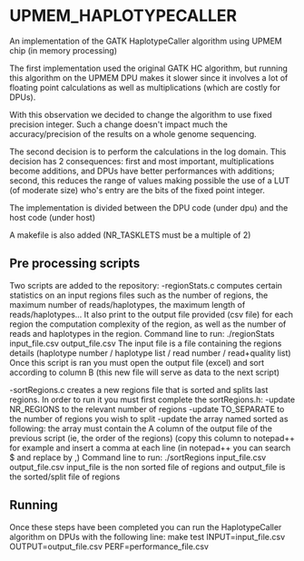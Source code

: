# UPMEM_HAPLOTYPECALLER
An implementation of the GATK HaplotypeCaller algorithm using UPMEM chip (in memory processing)

The first implementation used the original GATK HC algorithm, but running this algorithm on the UPMEM DPU 
makes it slower since it involves a lot of floating point calculations as well as multiplications (which 
are costly for DPUs). 

With this observation we decided to change the algorithm to use fixed precision integer. Such a change 
doesn't impact much the accuracy/precision of the results on a whole genome sequencing. 

The second decision is to perform the calculations in the log domain. 
This decision has 2 consequences: first and most important, multiplications become additions, and DPUs have
better performances with additions; second, this reduces the range of values making possible the use of a 
LUT (of moderate size) who's entry are the bits of the fixed point integer. 

The implementation is divided between the DPU code (under dpu) and the host code (under host)

A makefile is also added (NR_TASKLETS must be a multiple of 2)

## Pre processing scripts
Two scripts are added to the repository: 
-regionStats.c computes certain statistics on an input regions files such as the number of regions, the maximum number of reads/haplotypes, the maximum length of reads/haplotypes...
It also print to the output file provided (csv file) for each region the computation complexity of the region, as well as the number of reads and haplotypes in the region. 
Command line to run:
./regionStats input_file.csv output_file.csv 
The input file is a file containing the regions details (haplotype number / haplotype list / read number / read+quality list)
Once this script is ran you must open the output file (excel) and sort according to column B (this new file will serve as data to the next script)

-sortRegions.c creates a new regions file that is sorted and splits last regions. 
In order to run it you must first complete the sortRegions.h: 
  -update NR_REGIONS to the relevant number of regions 
  -update TO_SEPARATE to the number of regions you wish to split
  -update the array named sorted as following: the array must contain the A column of the output file of the previous script (ie, the order of the  regions)
  (copy this column to notepad++ for example and insert a comma at each line (in notepad++ you can search $ and replace by ,)
Command line to run:
./sortRegions input_file.csv output_file.csv
input_file is the non sorted file of regions and output_file is the sorted/split file of regions

## Running
Once these steps have been completed you can run the HaplotypeCaller algorithm on DPUs with the following line:
make test INPUT=input_file.csv OUTPUT=output_file.csv PERF=performance_file.csv
